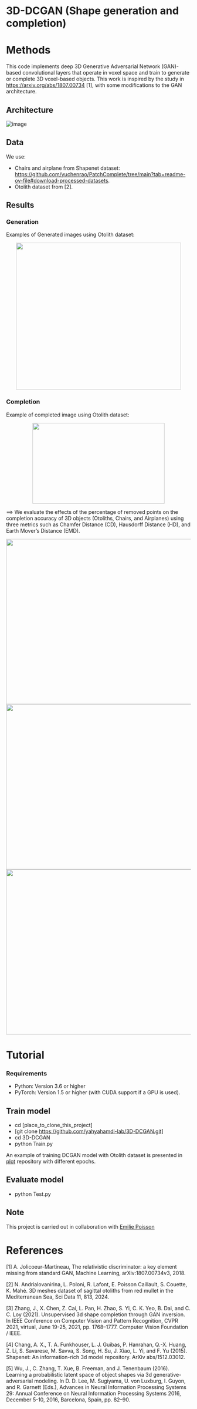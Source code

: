 # 3D-DCGAN (Shape generation and completion)

# Methods
This code implements deep 3D Generative Adversarial Network (GAN)-based convolutional layers that operate in voxel space and train to generate or complete 3D voxel-based objects. This work is inspired by the study in https://arxiv.org/abs/1807.00734 [1], with some modifications to the GAN architecture.
## Architecture

![image](https://github.com/user-attachments/assets/62945467-d054-4d52-b369-1d9c0d79f1c8)

## Data
We use:
- Chairs and airplane from Shapenet dataset: https://github.com/yuchenrao/PatchComplete/tree/main?tab=readme-ov-file#download-processed-datasets.
- Otolith dataset from [2].
## Results

### Generation
Examples of Generated images using Otolith dataset:

<p align="center"><img src="https://github.com/yahyahamdi-lab/3D-DCGAN/blob/main/Generated_images.PNG" width=450 height=400 /> </p>

### Completion

Example of completed image using Otolith dataset:

<p align="center"><img src="https://github.com/yahyahamdi-lab/3D-DCGAN/blob/main/Completed_images.PNG" width=360 height=220 /> </p>

==> We evaluate the effects of the percentage of removed points on the completion accuracy of 3D objects (Otoliths, Chairs, and Airplanes) using three metrics such as Chamfer Distance (CD), Hausdorff Distance (HD), and Earth Mover’s Distance (EMD).

<p align="center">
<img src="https://github.com/yahyahamdi-lab/3D-DCGAN/blob/main/Completion_pourcentage_cd_metric.PNG" width=550 height=450 /> 
<img src="https://github.com/yahyahamdi-lab/3D-DCGAN/blob/main/Completion_pourcentage_hd_metric.PNG" width=550 height=450 />
<img src="https://github.com/yahyahamdi-lab/3D-DCGAN/blob/main/Completion_pourcentage_EMD_metric.PNG" width=550 height=450 />
</p>

# Tutorial

### Requirements
- Python: Version 3.6 or higher
- PyTorch: Version 1.5 or higher (with CUDA support if a GPU is used).
## Train model
- cd [place_to_clone_this_project]
- [git clone https://github.com/yahyahamdi-lab/3D-DCGAN.git]
- cd 3D-DCGAN
- python Train.py
  
An example of training DCGAN model with Otolith dataset is presented in <a href="https://github.com/yahyahamdi-lab/3D-DCGAN/tree/main/plot"> plot</a> repository with different epochs.
## Evaluate model
- python Test.py
## Note
This project is carried out in collaboration with <a href="https://github.com/emiliepoisson">Emilie Poisson</a>

# References
[1] A. Jolicoeur-Martineau, The relativistic discriminator: a key element missing from standard GAN, Machine Learning, arXiv:1807.00734v3, 2018.

[2] N. Andrialovanirina, L. Poloni, R. Lafont, E. Poisson Caillault, S. Couette, K. Mahé. 3D meshes dataset of sagittal otoliths from red mullet in the Mediterranean Sea, Sci Data
11, 813, 2024.

[3] Zhang, J., X. Chen, Z. Cai, L. Pan, H. Zhao, S. Yi, C. K. Yeo, B. Dai, and C. C. Loy (2021). Unsupervised 3d shape completion through GAN inversion. In IEEE Conference on Computer Vision and Pattern Recognition, CVPR 2021, virtual, June 19-25, 2021, pp. 1768–1777. Computer Vision Foundation / IEEE.

[4] Chang, A. X., T. A. Funkhouser, L. J. Guibas, P. Hanrahan, Q.-X. Huang, Z. Li, S. Savarese, M. Savva, S. Song, H. Su, J. Xiao, L. Yi, and F. Yu (2015). Shapenet: An information-rich 3d model repository. ArXiv abs/1512.03012.

[5] Wu, J., C. Zhang, T. Xue, B. Freeman, and J. Tenenbaum (2016). Learning a probabilistic latent space of object shapes via 3d generative-adversarial modeling. In D. D. Lee, M. Sugiyama,
U. von Luxburg, I. Guyon, and R. Garnett (Eds.), Advances in Neural Information Processing Systems 29: Annual Conference on Neural Information Processing Systems 2016, December 5-10, 2016, Barcelona, Spain, pp. 82–90.

